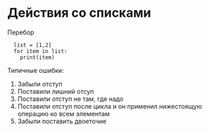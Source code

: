 # Действия со списками

Перебор 
```code
  list = [1,2]
  for item in list:
    print(item)

```
Типичные ошибки:
1. Забыли отступ
2. Поставили лишний отсуп
3. Поставили отступ не там, где надо
4. Поставили отступ после цикла и он применил нижестоящую операцию ко всем элементам
5. Забыли поставить двоеточие
